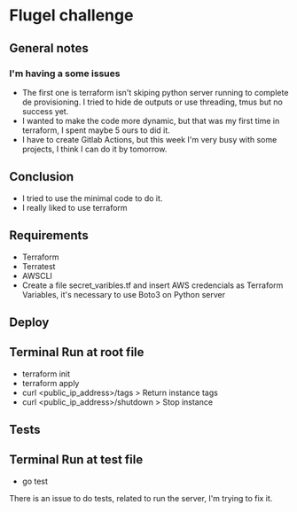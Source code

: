 # Flugel challenge
## General notes


### I'm having a some issues
- The first one is terraform isn't skiping python server running to complete de provisioning. I tried to hide de outputs or use threading, tmus but no success yet.
- I wanted to make the code more dynamic, but that was my first time in terraform, I spent maybe 5 ours to did it.
- I have to create Gitlab Actions, but this week I'm very busy with some projects, I think I can do it by tomorrow.


## Conclusion
 - I tried to use the minimal code to do it.
 - I really liked to use terraform


## Requirements
 - Terraform
 - Terratest
 - AWSCLI
 - Create a file secret_varibles.tf and insert AWS credencials as Terraform Variables, it's necessary to use Boto3 on Python server

## Deploy
## Terminal Run at root file
 - terraform init
 - terraform apply
 - curl <public_ip_address>/tags > Return instance tags
 - curl <public_ip_address>/shutdown > Stop instance

## Tests
## Terminal Run at test file
 - go test

 There is an issue to do tests, related to run the server, I'm trying to fix it.